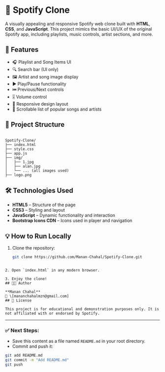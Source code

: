 # 🎵 Spotify Clone

A visually appealing and responsive Spotify web clone built with **HTML**, **CSS**, and **JavaScript**. This project mimics the basic UI/UX of the original Spotify app, including playlists, music controls, artist sections, and more.

## 🚀 Features

- 🎧 Playlist and Song Items UI
- 🔍 Search bar (UI only)
- 🖼️ Artist and song image display
- ▶️ Play/Pause functionality
- ⏮️ Previous/Next controls
- 🎚️ Volume control
- 📱 Responsive design layout
- 🎵 Scrollable list of popular songs and artists

## 📁 Project Structure

```

Spotify-Clone/
├── index.html
├── style.css
├── app.js
├── img/
│   ├── 1.jpg
│   ├── alan.jpg
│   └── ... (all images used)
├── logo.png

````

## 🛠️ Technologies Used

- **HTML5** – Structure of the page  
- **CSS3** – Styling and layout  
- **JavaScript** – Dynamic functionality and interaction  
- **Bootstrap Icons CDN** – Icons used in player and navigation  

## 💡 How to Run Locally

1. Clone the repository:
   ```bash
   git clone https://github.com/Manan-Chahal/Spotify-Clone.git
````

2. Open `index.html` in any modern browser.

3. Enjoy the clone!
## 👨‍💻 Author

**Manan Chahal**
📧 \[mananchahalmzn@gmail.com]
## 📄 License

This project is for educational and demonstration purposes only. It is not affiliated with or endorsed by Spotify.

````

---

### ✅ Next Steps:

- Save this content as a file named `README.md` in your root directory.
- Commit and push it:

```bash
git add README.md
git commit -m "Add README.md"
git push
````
